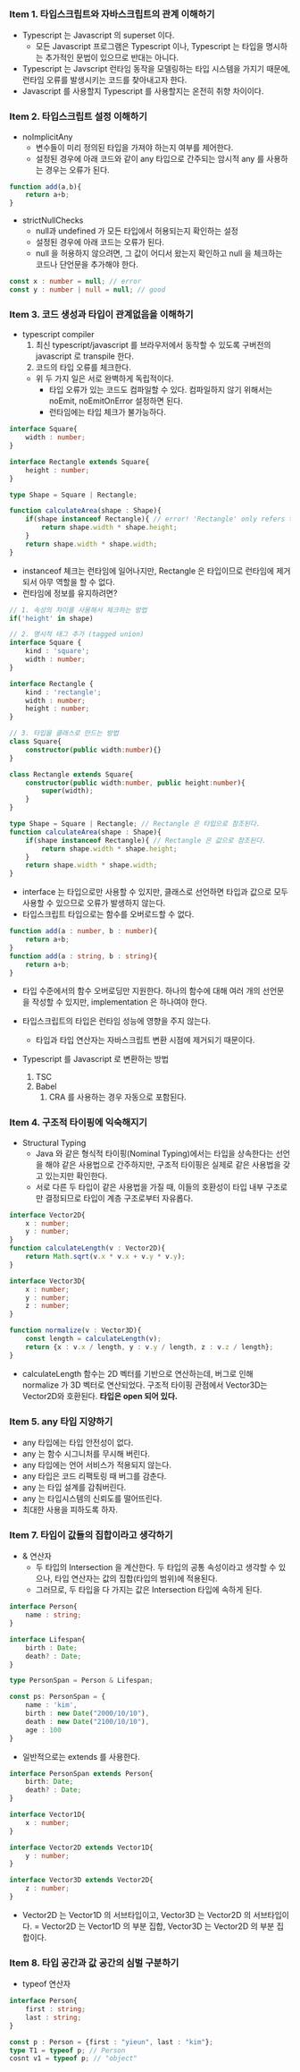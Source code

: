 ### Item 1. 타입스크립트와 자바스크립트의 관계 이해하기
- Typescript 는 Javascript 의 superset 이다.
  - 모든 Javascript 프로그램은 Typescript 이나, Typescript 는 타입을 명시하는 추가적인 문법이 있으므로 반대는 아니다.
- Typescript 는 Javscript 런타임 동작을 모델링하는 타입 시스템을 가지기 때문에, 런타임 오류를 발생시키는 코드를 찾아내고자 한다.
- Javascript 를 사용할지 Typescript 를 사용할지는 온전히 취향 차이이다.


### Item 2. 타입스크립트 설정 이해하기
- noImplicitAny
  - 변수들이 미리 정의된 타입을 가져야 하는지 여부를 제어한다.
  - 설정된 경우에 아래 코드와 같이 any 타입으로 간주되는 암시적 any 를 사용하는 경우는 오류가 된다.

```ts
function add(a,b){
    return a+b;
}
```

- strictNullChecks
  - null과 undefined 가 모든 타입에서 허용되는지 확인하는 설정
  - 설정된 경우에 아래 코드는 오류가 된다.
  - null 을 허용하지 않으려면, 그 값이 어디서 왔는지 확인하고 null 을 체크하는 코드나 단언문을 추가해야 한다.

```ts
const x : number = null; // error
const y : number | null = null; // good
```

### Item 3. 코드 생성과 타입이 관계없음을 이해하기
- typescript compiler
  1. 최신 typescript/javascript 를 브라우저에서 동작할 수 있도록 구버전의 javascript 로 transpile 한다.
  2. 코드의 타입 오류를 체크한다.
  - 위 두 가지 일은 서로 완벽하게 독립적이다.
    - 타입 오류가 있는 코드도 컴파일할 수 있다. 컴파일하지 않기 위해서는 noEmit, noEmitOnError 설정하면 된다.
    - 런타임에는 타입 체크가 불가능하다.
  
```ts
interface Square{
    width : number;
}

interface Rectangle extends Square{
    height : number;
}

type Shape = Square | Rectangle;

function calculateArea(shape : Shape){
    if(shape instanceof Rectangle){ // error! 'Rectangle' only refers to a type, but is being used as a value here.
        return shape.width * shape.height;
    }
    return shape.width * shape.width;
}

```

- instanceof 체크는 런타임에 일어나지만, Rectangle 은 타입이므로 런타임에 제거되서 아무 역할을 할 수 없다.
- 런타임에 정보를 유지하려면?
    
```ts
// 1. 속성의 차이를 사용해서 체크하는 방법
if('height' in shape)

// 2. 명시적 태그 추가 (tagged union)
interface Square {
    kind : 'square';
    width : number;
}

interface Rectangle {
    kind : 'rectangle';
    width : number;
    height : number;
}

// 3. 타입을 클래스로 만드는 방법
class Square{
    constructor(public width:number){}
}

class Rectangle extends Square{
    constructor(public width:number, public height:number){
        super(width);
    }
}

type Shape = Square | Rectangle; // Rectangle 은 타입으로 참조된다.
function calculateArea(shape : Shape){
    if(shape instanceof Rectangle){ // Rectangle 은 값으로 참조된다.
        return shape.width * shape.height;
    }
    return shape.width * shape.width;
}
```
- interface 는 타입으로만 사용할 수 있지만, 클래스로 선언하면 타입과 값으로 모두 사용할 수 있으므로 오류가 발생하지 않는다.
- 타입스크립트 타입으로는 함수를 오버로드할 수 없다.

```ts
function add(a : number, b : number){
    return a+b;
}
function add(a : string, b : string){
    return a+b;
}
```

- 타입 수준에서의 함수 오버로딩만 지원한다. 하나의 함수에 대해 여러 개의 선언문을 작성할 수 있지만, implementation 은 하나여야 한다.
- 타입스크립트의 타입은 런타임 성능에 영향을 주지 않는다.
  - 타입과 타입 연산자는 자바스크립트 변환 시점에 제거되기 때문이다. 

- Typescript 를 Javascript 로 변환하는 방법
    1. TSC
    2. Babel
       1. CRA 를 사용하는 경우 자동으로 포함된다.

### Item 4. 구조적 타이핑에 익숙해지기
- Structural Typing
  - Java 와 같은 형식적 타이핑(Nominal Typing)에서는 타입을 상속한다는 선언을 해야 같은 사용법으로 간주하지만, 구조적 타이핑은 실제로 같은 사용법을 갖고 있는지만 확인한다.
  - 서로 다른 두 타입이 같은 사용법을 가질 때, 이들의 호환성이 타입 내부 구조로만 결정되므로 타입이 계층 구조로부터 자유롭다.

```ts
interface Vector2D{
    x : number;
    y : number;
}
function calculateLength(v : Vector2D){
    return Math.sqrt(v.x * v.x + v.y * v.y);
}

interface Vector3D{
    x : number;
    y : number;
    z : number;    
}

function normalize(v : Vector3D){
    const length = calculateLength(v);
    return {x : v.x / length, y : v.y / length, z : v.z / length};
}
```

- calculateLength 함수는 2D 벡터를 기반으로 연산하는데, 버그로 인해 normalize 가 3D 벡터로 연산되었다. 구조적 타이핑 관점에서 Vector3D는 Vector2D와 호환된다. **타입은 open 되어 있다.**

### Item 5. any 타입 지양하기
- any 타입에는 타입 안전성이 없다.
- any 는 함수 시그니처를 무시해 버린다.
- any 타입에는 언어 서비스가 적용되지 않는다.
- any 타입은 코드 리팩토링 때 버그를 감춘다.
- any 는 타입 설계를 감춰버린다.
- any 는 타입시스템의 신뢰도를 떨어뜨린다.
- 최대한 사용을 피하도록 하자.


### Item 7. 타입이 값들의 집합이라고 생각하기
- & 연산자
  - 두 타입의 Intersection 을 계산한다. 두 타입의 공통 속성이라고 생각할 수 있으나, 타입 연산자는 값의 집합(타입의 범위)에 적용된다.
  - 그러므로, 두 타입을 다 가지는 값은 Intersection 타입에 속하게 된다.


```ts
interface Person{
    name : string;
}

interface Lifespan{
    birth : Date;
    death? : Date;
}

type PersonSpan = Person & Lifespan;

const ps: PersonSpan = {
    name : 'kim',
    birth : new Date("2000/10/10"),
    death : new Date("2100/10/10"),
    age : 100
}
```

- 일반적으로는 extends 를 사용한다.

```ts
interface PersonSpan extends Person{
    birth: Date;
    death? : Date;
}
```

```ts
interface Vector1D{
    x : number;
}

interface Vector2D extends Vector1D{
    y : number;
}

interface Vector3D extends Vector2D{
    z : number;
}
```

- Vector2D 는 Vector1D 의 서브타입이고, Vector3D 는 Vector2D 의 서브타입이다. = Vector2D 는 Vector1D 의 부분 집합, Vector3D 는 Vector2D 의 부분 집합이다.

### Item 8. 타입 공간과 값 공간의 심벌 구분하기
- typeof 연산자

```ts
interface Person{
    first : string;
    last : string;
}

const p : Person = {first : "yieun", last : "kim"};
type T1 = typeof p; // Person
cosnt v1 = typeof p; // "object"
```